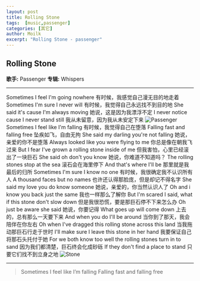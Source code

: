 ```yaml
---
layout: post
title: Rolling Stone
tags:  [music,passenger]
categories: [其它]
author: Moilk
excerpt: "Rolling Stone - passenger"
---
```

## Rolling Stone
**歌手:** Passenger    **专辑:** Whispers

*****************************
Sometimes I feel I'm going nowhere
有时候，我感觉自己漫无目的地走着
Sometimes I'm sure I never will
有时候，我觉得自己永远找不到目的地
She said it's cause I'm always moving
她说，这是因为我漂浮不定
I never notice cause I never stand still
我从未留意，因为我从未安定下来
![Passenger](http://duras.wang/Blog/assets/images/Passenger.jpg)
Sometimes I feel like I'm falling
有时候，我觉得自己在堕落
Falling fast and falling free
坠疾如飞，自由无拘
She said my darling you're not falling
她说，亲爱的你不是堕落
Always looked like you were flying to me
你总是像在朝我飞过来
But I fear I've grown a rolling stone inside of me
但我害怕，心里已经滚出了一块巨石
She said oh don't you know
她说，你难道不知道吗？
The rolling stones stop at the sea
滚石会在海里停下
And that's where I'll be
那里就是我最后的归所
Sometimes I'm sure I know no one
有时候，我很确定我不认识所有人
A thousand faces but no names
也许还认得那脸庞，但是却记不得名字
She said my love you do know someone
她说，亲爱的，你当然认识人了
Oh and i know you back just the same
我也一样那么了解你
But I'm scared I said, what if this stone don't slow down
但是我很恐慌，要是那巨石停不下来怎么办
Oh just be aware she said
她说，你要记得
What goes up will come down
上去的，总有那么一天要下来
And when you do I'll be around
当你到了那天，我会陪伴在你左右
Oh when I've dragged this rolling stone across this land
当我拖动那巨石行走于世时
I'll make sure I leave this stone in her hand
我要保证自己将那石头托付于她
For we both know too well the rolling stones turn in to sand
因为我们都清楚，巨石终会化成砂砾
If they don't find a place to stand
只要它们找不到立身之地
![Stone](http://duras.wang/Blog/assets/images/stone.jpg)

******************************************

> Sometimes I feel like I’m falling 
Falling fast and falling free
